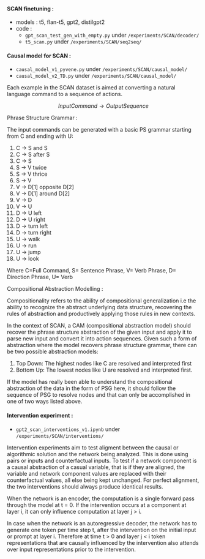 #### SCAN finetuning : 
- models : t5, flan-t5, gpt2, distilgpt2
- code : 
    - `gpt_scan_test_gen_with_empty.py` under `/experiments/SCAN/decoder/`
    - `t5_scan.py` under `/experiments/SCAN/seq2seq/`


#### Causal model for SCAN : 
- `causal_model_v1_pyvene.py` under `/experiments/SCAN/causal_model/`
- `causal_model_v2_TD.py` under `/experiments/SCAN/causal_model/`

Each example in the SCAN dataset is aimed at converting a natural language command to a sequence of actions. 

$$ InputCommand \longrightarrow OutputSequence$$

Phrase Structure Grammar :

The input commands can be generated with a basic PS grammar starting from C and ending with U: 

1. C $\longrightarrow$ S and S
2. C $\longrightarrow$ S after S
3. C $\longrightarrow$ S
4. S $\longrightarrow$ V twice
5. S $\longrightarrow$ V thrice
6. S $\longrightarrow$ V
7. V $\longrightarrow$ D[1] opposite D[2]
8. V $\longrightarrow$ D[1] around D[2]
9. V $\longrightarrow$ D
10. V $\longrightarrow$ U
11. D $\longrightarrow$ U left
12. D $\longrightarrow$ U right
13. D $\longrightarrow$ turn left
14. D $\longrightarrow$ turn right
15. U $\longrightarrow$ walk
16. U $\longrightarrow$ run
17. U $\longrightarrow$ jump
18. U $\longrightarrow$ look

Where C=Full Command, S= Sentence Phrase, V= Verb Phrase, D= Direction Phrase, U= Verb

Compositional Abstraction Modelling :

Compositionality refers to the ability of compositional generalization i.e the ability to recognize the abstract underlying data structure, recovering the rules of abstraction and productively applying those rules in new contexts.

In the context of SCAN, a CAM (compositional abstraction model) should recover the phrase structure abstraction of the given input and apply it to parse new input and convert it into action sequences. Given such a form of abstraction where the model recovers phrase structure grammar, there can be two possible abstraction models: 

1. Top Down: The highest nodes like C are resolved and interpreted first
2. Bottom Up: The lowest nodes like U are resolved and interpreted first.

If the model has really been able to understand the compositional abstraction of the data in the form of PSG here, it should follow the sequence of PSG to resolve nodes and that can only be accomplished in one of two ways listed above. 


#### Intervention experiment :
- `gpt2_scan_interventions_v1.ipynb` under `/experiments/SCAN/interventions/`

Intervention experiments aim to test aligment between the causal or algorithmic solution and the network being analyzed. This is done using pairs or inputs and counterfactual inputs. To test if a network component is a causal abstraction of a casual variable, that is if they are aligned, the variable and network component values are replaced with their counterfactual values, all else being kept unchanged. For perfect alignment, the two interventions should always produce identical results. 

When the network is an encoder, the computation is a single forward pass through the model at t = 0. If the intervention occurs at a component at layer i, it can only influence computation at layer j > i.

In case when the network is an autoregressive decoder, the network has to generate one token per time step t, after the intervention on the initial input or prompt at layer i. Therefore at time t > 0 and layer j < i token representations that are causally influenced by the intervention also attends over input representations prior to the intervention. 